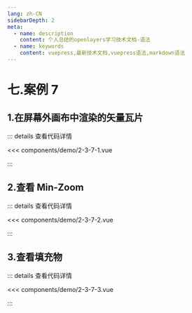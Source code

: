 ```yaml
---
lang: zh-CN
sidebarDepth: 2
meta:
  - name: description
    content: 个人总结的openlayers学习技术文档-语法
  - name: keywords
    content: vuepress,最新技术文档,vuepress语法,markdown语法
---
```


# 七.案例 7

## 1.在屏幕外画布中渲染的矢量瓦片

  <Container url="https://zhoubichuan.com/resume/demo/?type=openlayers&name=2-3-7-1.vue" />

::: details 查看代码详情

<<< components/demo/2-3-7-1.vue

:::


## 2.查看 Min-Zoom

  <Container url="https://zhoubichuan.com/resume/demo/?type=openlayers&name=2-3-7-2.vue" />

::: details 查看代码详情

<<< components/demo/2-3-7-2.vue

:::

## 3.查看填充物

  <Container url="https://zhoubichuan.com/resume/demo/?type=openlayers&name=2-3-7-3.vue" />

::: details 查看代码详情

<<< components/demo/2-3-7-3.vue

:::



